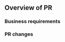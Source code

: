 ## Overview of PR

### Business requirements

<!-- ## TODO -->

### PR changes

<!-- ## TODO -->

<!-- Any TODOs? -->
<!-- `- [ ] task` == desc -->
